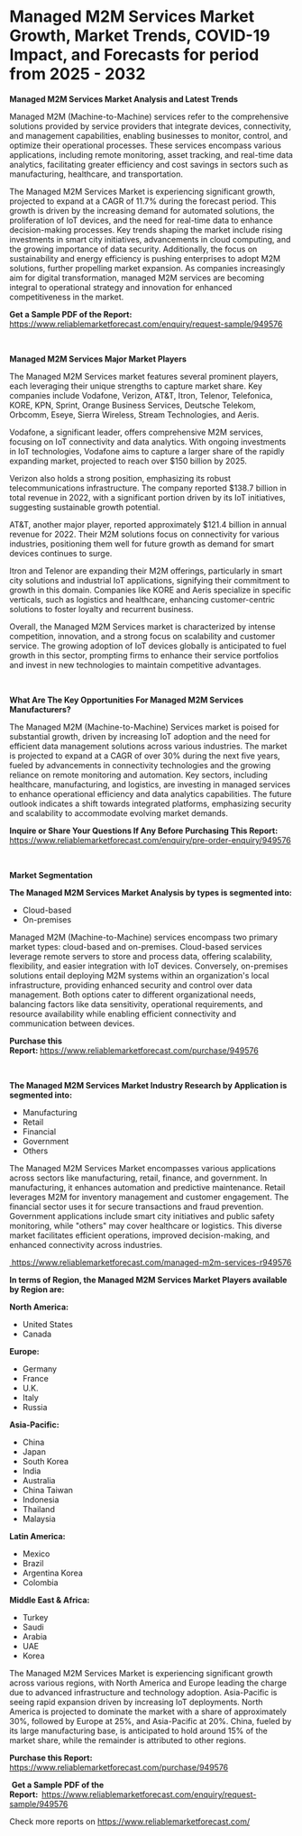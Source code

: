 <p><h1>Managed M2M Services Market Growth, Market Trends, COVID-19 Impact, and Forecasts for period from 2025 - 2032</h1></p><p><strong>Managed M2M Services Market Analysis and Latest Trends</strong></p>
<p><p>Managed M2M (Machine-to-Machine) services refer to the comprehensive solutions provided by service providers that integrate devices, connectivity, and management capabilities, enabling businesses to monitor, control, and optimize their operational processes. These services encompass various applications, including remote monitoring, asset tracking, and real-time data analytics, facilitating greater efficiency and cost savings in sectors such as manufacturing, healthcare, and transportation.</p><p>The Managed M2M Services Market is experiencing significant growth, projected to expand at a CAGR of 11.7% during the forecast period. This growth is driven by the increasing demand for automated solutions, the proliferation of IoT devices, and the need for real-time data to enhance decision-making processes. Key trends shaping the market include rising investments in smart city initiatives, advancements in cloud computing, and the growing importance of data security. Additionally, the focus on sustainability and energy efficiency is pushing enterprises to adopt M2M solutions, further propelling market expansion. As companies increasingly aim for digital transformation, managed M2M services are becoming integral to operational strategy and innovation for enhanced competitiveness in the market.</p></p>
<p><strong>Get a Sample PDF of the Report:&nbsp;</strong> <a href="https://www.reliablemarketforecast.com/enquiry/request-sample/949576?utm_campaign=2235&utm_medium=2&utm_source=Github&utm_content=ia&utm_term=07032025&utm_id=managed-m2m-services">https://www.reliablemarketforecast.com/enquiry/request-sample/949576</a></p>
<p>&nbsp;</p>
<p><strong>Managed M2M Services Major Market Players</strong></p>
<p><p>The Managed M2M Services market features several prominent players, each leveraging their unique strengths to capture market share. Key companies include Vodafone, Verizon, AT&T, Itron, Telenor, Telefonica, KORE, KPN, Sprint, Orange Business Services, Deutsche Telekom, Orbcomm, Eseye, Sierra Wireless, Stream Technologies, and Aeris. </p><p>Vodafone, a significant leader, offers comprehensive M2M services, focusing on IoT connectivity and data analytics. With ongoing investments in IoT technologies, Vodafone aims to capture a larger share of the rapidly expanding market, projected to reach over $150 billion by 2025.</p><p>Verizon also holds a strong position, emphasizing its robust telecommunications infrastructure. The company reported $138.7 billion in total revenue in 2022, with a significant portion driven by its IoT initiatives, suggesting sustainable growth potential.</p><p>AT&T, another major player, reported approximately $121.4 billion in annual revenue for 2022. Their M2M solutions focus on connectivity for various industries, positioning them well for future growth as demand for smart devices continues to surge.</p><p>Itron and Telenor are expanding their M2M offerings, particularly in smart city solutions and industrial IoT applications, signifying their commitment to growth in this domain. Companies like KORE and Aeris specialize in specific verticals, such as logistics and healthcare, enhancing customer-centric solutions to foster loyalty and recurrent business.</p><p>Overall, the Managed M2M Services market is characterized by intense competition, innovation, and a strong focus on scalability and customer service. The growing adoption of IoT devices globally is anticipated to fuel growth in this sector, prompting firms to enhance their service portfolios and invest in new technologies to maintain competitive advantages.</p></p>
<p>&nbsp;</p>
<p><strong>What Are The Key Opportunities For Managed M2M Services Manufacturers?</strong></p>
<p><p>The Managed M2M (Machine-to-Machine) Services market is poised for substantial growth, driven by increasing IoT adoption and the need for efficient data management solutions across various industries. The market is projected to expand at a CAGR of over 30% during the next five years, fueled by advancements in connectivity technologies and the growing reliance on remote monitoring and automation. Key sectors, including healthcare, manufacturing, and logistics, are investing in managed services to enhance operational efficiency and data analytics capabilities. The future outlook indicates a shift towards integrated platforms, emphasizing security and scalability to accommodate evolving market demands.</p></p>
<p><strong>Inquire or Share Your Questions If Any Before Purchasing This Report:</strong> <a href="https://www.reliablemarketforecast.com/enquiry/pre-order-enquiry/949576?utm_campaign=2235&utm_medium=2&utm_source=Github&utm_content=ia&utm_term=07032025&utm_id=managed-m2m-services">https://www.reliablemarketforecast.com/enquiry/pre-order-enquiry/949576</a></p>
<p>&nbsp;</p>
<p><strong>Market Segmentation</strong></p>
<p><strong>The Managed M2M Services Market Analysis by types is segmented into:</strong></p>
<p><ul><li>Cloud-based</li><li>On-premises</li></ul></p>
<p><p>Managed M2M (Machine-to-Machine) services encompass two primary market types: cloud-based and on-premises. Cloud-based services leverage remote servers to store and process data, offering scalability, flexibility, and easier integration with IoT devices. Conversely, on-premises solutions entail deploying M2M systems within an organization's local infrastructure, providing enhanced security and control over data management. Both options cater to different organizational needs, balancing factors like data sensitivity, operational requirements, and resource availability while enabling efficient connectivity and communication between devices.</p></p>
<p><strong>Purchase this Report:&nbsp;</strong><a href="https://www.reliablemarketforecast.com/purchase/949576?utm_campaign=2235&utm_medium=2&utm_source=Github&utm_content=ia&utm_term=07032025&utm_id=managed-m2m-services">https://www.reliablemarketforecast.com/purchase/949576</a></p>
<p>&nbsp;</p>
<p><strong>The Managed M2M Services Market Industry Research by Application is segmented into:</strong></p>
<p><ul><li>Manufacturing</li><li>Retail</li><li>Financial</li><li>Government</li><li>Others</li></ul></p>
<p><p>The Managed M2M Services Market encompasses various applications across sectors like manufacturing, retail, finance, and government. In manufacturing, it enhances automation and predictive maintenance. Retail leverages M2M for inventory management and customer engagement. The financial sector uses it for secure transactions and fraud prevention. Government applications include smart city initiatives and public safety monitoring, while "others" may cover healthcare or logistics. This diverse market facilitates efficient operations, improved decision-making, and enhanced connectivity across industries.</p></p>
<p><a href="https://www.reliablemarketforecast.com/managed-m2m-services-r949576?utm_campaign=2235&utm_medium=2&utm_source=Github&utm_content=ia&utm_term=07032025&utm_id=managed-m2m-services">&nbsp;https://www.reliablemarketforecast.com/managed-m2m-services-r949576</a></p>
<p><strong>In terms of Region, the Managed M2M Services Market Players available by Region are:</strong></p>
<p>
    <p> <strong> North America: </strong>
        <ul>
            <li>United States</li>
            <li>Canada</li>
        </ul>
        </p> 
    <p> <strong> Europe: </strong>
        <ul>
            <li>Germany</li>
            <li>France</li>
            <li>U.K.</li>
            <li>Italy</li>
            <li>Russia</li>
        </ul>
        </p> 
    <p> <strong> Asia-Pacific: </strong>
        <ul>
            <li>China</li>
            <li>Japan</li>
            <li>South Korea</li>
            <li>India</li>
            <li>Australia</li>
            <li>China Taiwan</li>
            <li>Indonesia</li>
            <li>Thailand</li>
            <li>Malaysia</li>
        </ul>
        </p> 
    <p> <strong> Latin America: </strong>
        <ul>
            <li>Mexico</li>
            <li>Brazil</li>
            <li>Argentina Korea</li>
            <li>Colombia</li>
        </ul>
        </p> 
    <p> <strong> Middle East & Africa: </strong>
        <ul>
            <li>Turkey</li>
            <li>Saudi</li>
            <li>Arabia</li>
            <li>UAE</li>
            <li>Korea</li>
        </ul>
    </p>
    </p>
<p><p>The Managed M2M Services Market is experiencing significant growth across various regions, with North America and Europe leading the charge due to advanced infrastructure and technology adoption. Asia-Pacific is seeing rapid expansion driven by increasing IoT deployments. North America is projected to dominate the market with a share of approximately 30%, followed by Europe at 25%, and Asia-Pacific at 20%. China, fueled by its large manufacturing base, is anticipated to hold around 15% of the market share, while the remainder is attributed to other regions.</p></p>
<p><strong>Purchase this Report: </strong><a href="https://www.reliablemarketforecast.com/purchase/949576?utm_campaign=2235&utm_medium=2&utm_source=Github&utm_content=ia&utm_term=07032025&utm_id=managed-m2m-services">https://www.reliablemarketforecast.com/purchase/949576</a></p>
<p>&nbsp;<strong>Get a Sample PDF of the Report:&nbsp;&nbsp;</strong><a href="https://www.reliablemarketforecast.com/enquiry/request-sample/949576?utm_campaign=2235&utm_medium=2&utm_source=Github&utm_content=ia&utm_term=07032025&utm_id=managed-m2m-services">https://www.reliablemarketforecast.com/enquiry/request-sample/949576</a></p>
<p><strong></strong></p>
<p>Check more reports on <a href="https://www.reliablemarketforecast.com/?utm_campaign=2235&utm_medium=2&utm_source=Github&utm_content=ia&utm_term=07032025&utm_id=managed-m2m-services">https://www.reliablemarketforecast.com/</a></p>